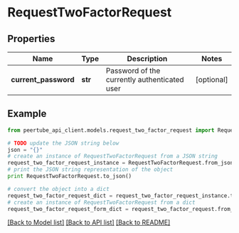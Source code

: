 # RequestTwoFactorRequest


## Properties
Name | Type | Description | Notes
------------ | ------------- | ------------- | -------------
**current_password** | **str** | Password of the currently authenticated user | [optional] 

## Example

```python
from peertube_api_client.models.request_two_factor_request import RequestTwoFactorRequest

# TODO update the JSON string below
json = "{}"
# create an instance of RequestTwoFactorRequest from a JSON string
request_two_factor_request_instance = RequestTwoFactorRequest.from_json(json)
# print the JSON string representation of the object
print RequestTwoFactorRequest.to_json()

# convert the object into a dict
request_two_factor_request_dict = request_two_factor_request_instance.to_dict()
# create an instance of RequestTwoFactorRequest from a dict
request_two_factor_request_form_dict = request_two_factor_request.from_dict(request_two_factor_request_dict)
```
[[Back to Model list]](../README.md#documentation-for-models) [[Back to API list]](../README.md#documentation-for-api-endpoints) [[Back to README]](../README.md)


